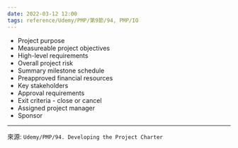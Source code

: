 ```yaml
---
date: 2022-03-12 12:00
tags: reference/Udemy/PMP/第9節/94, PMP/IO
---
```


- Project purpose
- Measureable project objectives
- High-level requirements
- Overall project risk
- Summary milestone schedule
- Preapproved financial resources
- Key stakeholders
- Approval requirements
- Exit criteria - close or cancel
- Assigned project manager
- Sponsor

---
來源: `Udemy/PMP/94. Developing the Project Charter`
